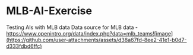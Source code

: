 # MLB-AI-Exercise
Testing AIs with MLB data
Data source for MLB data -  https://www.openintro.org/data/index.php?data=mlb_teams![image](https://github.com/user-attachments/assets/d38a67fd-8ee2-41e1-b0d7-d333fdbd6ffc)
